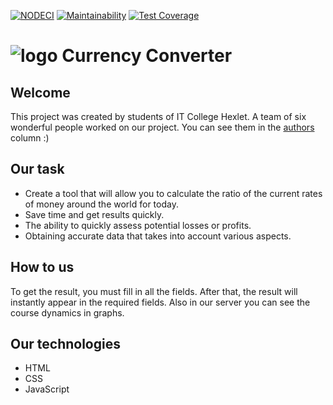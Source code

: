 [![NODECI](https://github.com/Goga-Rid/CONVERhex/actions/workflows/nodejs.yml/badge.svg)](https://github.com/Goga-Rid/CONVERhex/actions)
[![Maintainability](https://api.codeclimate.com/v1/badges/de45911b463cd6b95b1a/maintainability)](https://codeclimate.com/github/Goga-Rid/CONVERhex/maintainability)
[![Test Coverage](https://api.codeclimate.com/v1/badges/de45911b463cd6b95b1a/test_coverage)](https://codeclimate.com/github/Goga-Rid/CONVERhex/test_coverage)
# <img src="https://im.wampi.ru/2023/06/14/AKTUALNO-PhotoRoom.png-PhotoRoom.png" alt="logo"> Currency Converter

## Welcome 
This project was created by students of IT College Hexlet. A team of six wonderful people worked on our project.
You can see them in the [authors](https://github.com/Goga-Rid/CONVERhex/graphs/contributors) column :)
 ## Our task
 * Create a tool that will allow you to calculate the ratio of the current rates of money around the world for today.
 * Save time and get results quickly.
 * The ability to quickly assess potential losses or profits.
 * Obtaining accurate data that takes into account various aspects.
 ## How to us
 To get the result, you must fill in all the fields. After that, the result will instantly appear in the required fields. Also in our server you can see the course dynamics in graphs.

 ## Our technologies
 * HTML
 * CSS
 * JavaScript
 
